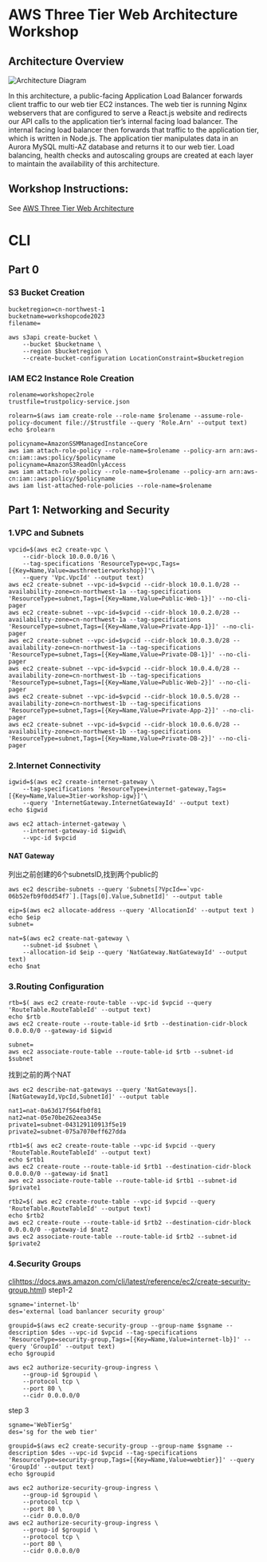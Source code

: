 # AWS Three Tier Web Architecture Workshop

## Architecture Overview
![Architecture Diagram](https://github.com/aws-samples/aws-three-tier-web-architecture-workshop/blob/main/application-code/web-tier/src/assets/3TierArch.png)

In this architecture, a public-facing Application Load Balancer forwards client traffic to our web tier EC2 instances. The web tier is running Nginx webservers that are configured to serve a React.js website and redirects our API calls to the application tier’s internal facing load balancer. The internal facing load balancer then forwards that traffic to the application tier, which is written in Node.js. The application tier manipulates data in an Aurora MySQL multi-AZ database and returns it to our web tier. Load balancing, health checks and autoscaling groups are created at each layer to maintain the availability of this architecture.

## Workshop Instructions:

See [AWS Three Tier Web Architecture](https://catalog.us-east-1.prod.workshops.aws/workshops/85cd2bb2-7f79-4e96-bdee-8078e469752a/en-US)

# CLI
## Part 0
### S3 Bucket Creation
```
bucketregion=cn-northwest-1
bucketname=workshopcode2023
filename=
```
```
aws s3api create-bucket \
    --bucket $bucketname \
    --region $bucketregion \
    --create-bucket-configuration LocationConstraint=$bucketregion
```

### IAM EC2 Instance Role Creation
```
rolename=workshopec2role
trustfile=trustpolicy-service.json

```

```
rolearn=$(aws iam create-role --role-name $rolename --assume-role-policy-document file://$trustfile --query 'Role.Arn' --output text)
echo $rolearn

```
```
policyname=AmazonSSMManagedInstanceCore
aws iam attach-role-policy --role-name=$rolename --policy-arn arn:aws-cn:iam::aws:policy/$policyname
policyname=AmazonS3ReadOnlyAccess
aws iam attach-role-policy --role-name=$rolename --policy-arn arn:aws-cn:iam::aws:policy/$policyname
aws iam list-attached-role-policies --role-name=$rolename
```
## Part 1: Networking and Security
### 1.VPC and Subnets
```
vpcid=$(aws ec2 create-vpc \
    --cidr-block 10.0.0.0/16 \
    --tag-specifications 'ResourceType=vpc,Tags=[{Key=Name,Value=awsthreetierworkshop}]'\
    --query 'Vpc.VpcId' --output text)
aws ec2 create-subnet --vpc-id=$vpcid --cidr-block 10.0.1.0/28 --availability-zone=cn-northwest-1a --tag-specifications 'ResourceType=subnet,Tags=[{Key=Name,Value=Public-Web-1}]' --no-cli-pager
aws ec2 create-subnet --vpc-id=$vpcid --cidr-block 10.0.2.0/28 --availability-zone=cn-northwest-1a --tag-specifications 'ResourceType=subnet,Tags=[{Key=Name,Value=Private-App-1}]' --no-cli-pager
aws ec2 create-subnet --vpc-id=$vpcid --cidr-block 10.0.3.0/28 --availability-zone=cn-northwest-1a --tag-specifications 'ResourceType=subnet,Tags=[{Key=Name,Value=Private-DB-1}]' --no-cli-pager
aws ec2 create-subnet --vpc-id=$vpcid --cidr-block 10.0.4.0/28 --availability-zone=cn-northwest-1b --tag-specifications 'ResourceType=subnet,Tags=[{Key=Name,Value=Public-Web-2}]' --no-cli-pager
aws ec2 create-subnet --vpc-id=$vpcid --cidr-block 10.0.5.0/28 --availability-zone=cn-northwest-1b --tag-specifications 'ResourceType=subnet,Tags=[{Key=Name,Value=Private-App-2}]' --no-cli-pager
aws ec2 create-subnet --vpc-id=$vpcid --cidr-block 10.0.6.0/28 --availability-zone=cn-northwest-1b --tag-specifications 'ResourceType=subnet,Tags=[{Key=Name,Value=Private-DB-2}]' --no-cli-pager
```
### 2.Internet Connectivity
```
igwid=$(aws ec2 create-internet-gateway \
    --tag-specifications 'ResourceType=internet-gateway,Tags=[{Key=Name,Value=3tier-workshop-igw}]'\
    --query 'InternetGateway.InternetGatewayId' --output text)
echo $igwid
```
```
aws ec2 attach-internet-gateway \
    --internet-gateway-id $igwid\
    --vpc-id $vpcid 
```
#### NAT Gateway
列出之前创建的6个subnetsID,找到两个public的
```
aws ec2 describe-subnets --query 'Subnets[?VpcId==`vpc-06b52efb9f0dd54f7`].[Tags[0].Value,SubnetId]' --output table 
```
```
eip=$(aws ec2 allocate-address --query 'AllocationId' --output text )
echo $eip
subnet=
```
```
nat=$(aws ec2 create-nat-gateway \
    --subnet-id $subnet \
    --allocation-id $eip --query 'NatGateway.NatGatewayId' --output text)
echo $nat
```
###  3.Routing Configuration
```
rtb=$( aws ec2 create-route-table --vpc-id $vpcid --query 'RouteTable.RouteTableId' --output text)
echo $rtb
aws ec2 create-route --route-table-id $rtb --destination-cidr-block 0.0.0.0/0 --gateway-id $igwid
```
```
subnet=
aws ec2 associate-route-table --route-table-id $rtb --subnet-id $subnet

```
找到之前的两个NAT
```
aws ec2 describe-nat-gateways --query 'NatGateways[].[NatGatewayId,VpcId,SubnetId]' --output table
```
```
nat1=nat-0a63d17f564fb0f81
nat2=nat-05e70be262eea345e
private1=subnet-043129110913f5e19
private2=subnet-075a7070eff627dda
```
```
rtb1=$( aws ec2 create-route-table --vpc-id $vpcid --query 'RouteTable.RouteTableId' --output text)
echo $rtb1
aws ec2 create-route --route-table-id $rtb1 --destination-cidr-block 0.0.0.0/0 --gateway-id $nat1
aws ec2 associate-route-table --route-table-id $rtb1 --subnet-id $private1

```

```
rtb2=$( aws ec2 create-route-table --vpc-id $vpcid --query 'RouteTable.RouteTableId' --output text)
echo $rtb2
aws ec2 create-route --route-table-id $rtb2 --destination-cidr-block 0.0.0.0/0 --gateway-id $nat2
aws ec2 associate-route-table --route-table-id $rtb2 --subnet-id $private2

```
### 4.Security Groups
[cli](https://docs.aws.amazon.com/cli/latest/reference/ec2/create-security-group.html)https://docs.aws.amazon.com/cli/latest/reference/ec2/create-security-group.html)
step1-2
```
sgname='internet-lb'
des='external load banlancer security group'
```
```
groupid=$(aws ec2 create-security-group --group-name $sgname --description $des --vpc-id $vpcid --tag-specifications 'ResourceType=security-group,Tags=[{Key=Name,Value=internet-lb}]' --query 'GroupId' --output text)
echo $groupid
```
```
aws ec2 authorize-security-group-ingress \
    --group-id $groupid \
    --protocol tcp \
    --port 80 \
    --cidr 0.0.0.0/0
```
step 3
```
sgname='WebTierSg'
des='sg for the web tier'
```
```
groupid=$(aws ec2 create-security-group --group-name $sgname --description $des --vpc-id $vpcid --tag-specifications 'ResourceType=security-group,Tags=[{Key=Name,Value=webtier}]' --query 'GroupId' --output text)
echo $groupid
```
```
aws ec2 authorize-security-group-ingress \
    --group-id $groupid \
    --protocol tcp \
    --port 80 \
    --cidr 0.0.0.0/0
aws ec2 authorize-security-group-ingress \
    --group-id $groupid \
    --protocol tcp \
    --port 80 \
    --cidr 0.0.0.0/0
```
